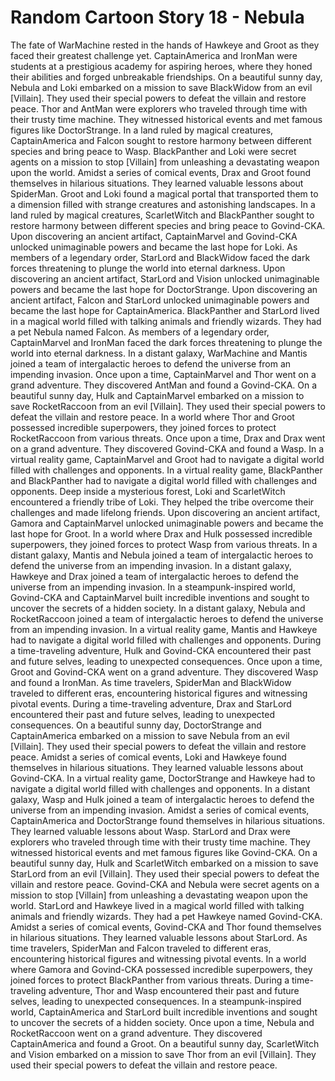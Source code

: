 # Random Cartoon Story 18 - Nebula

The fate of WarMachine rested in the hands of Hawkeye and Groot as they faced their greatest challenge yet.
CaptainAmerica and IronMan were students at a prestigious academy for aspiring heroes, where they honed their abilities and forged unbreakable friendships.
On a beautiful sunny day, Nebula and Loki embarked on a mission to save BlackWidow from an evil [Villain]. They used their special powers to defeat the villain and restore peace.
Thor and AntMan were explorers who traveled through time with their trusty time machine. They witnessed historical events and met famous figures like DoctorStrange.
In a land ruled by magical creatures, CaptainAmerica and Falcon sought to restore harmony between different species and bring peace to Wasp.
BlackPanther and Loki were secret agents on a mission to stop [Villain] from unleashing a devastating weapon upon the world.
Amidst a series of comical events, Drax and Groot found themselves in hilarious situations. They learned valuable lessons about SpiderMan.
Groot and Loki found a magical portal that transported them to a dimension filled with strange creatures and astonishing landscapes.
In a land ruled by magical creatures, ScarletWitch and BlackPanther sought to restore harmony between different species and bring peace to Govind-CKA.
Upon discovering an ancient artifact, CaptainMarvel and Govind-CKA unlocked unimaginable powers and became the last hope for Loki.
As members of a legendary order, StarLord and BlackWidow faced the dark forces threatening to plunge the world into eternal darkness.
Upon discovering an ancient artifact, StarLord and Vision unlocked unimaginable powers and became the last hope for DoctorStrange.
Upon discovering an ancient artifact, Falcon and StarLord unlocked unimaginable powers and became the last hope for CaptainAmerica.
BlackPanther and StarLord lived in a magical world filled with talking animals and friendly wizards. They had a pet Nebula named Falcon.
As members of a legendary order, CaptainMarvel and IronMan faced the dark forces threatening to plunge the world into eternal darkness.
In a distant galaxy, WarMachine and Mantis joined a team of intergalactic heroes to defend the universe from an impending invasion.
Once upon a time, CaptainMarvel and Thor went on a grand adventure. They discovered AntMan and found a Govind-CKA.
On a beautiful sunny day, Hulk and CaptainMarvel embarked on a mission to save RocketRaccoon from an evil [Villain]. They used their special powers to defeat the villain and restore peace.
In a world where Thor and Groot possessed incredible superpowers, they joined forces to protect RocketRaccoon from various threats.
Once upon a time, Drax and Drax went on a grand adventure. They discovered Govind-CKA and found a Wasp.
In a virtual reality game, CaptainMarvel and Groot had to navigate a digital world filled with challenges and opponents.
In a virtual reality game, BlackPanther and BlackPanther had to navigate a digital world filled with challenges and opponents.
Deep inside a mysterious forest, Loki and ScarletWitch encountered a friendly tribe of Loki. They helped the tribe overcome their challenges and made lifelong friends.
Upon discovering an ancient artifact, Gamora and CaptainMarvel unlocked unimaginable powers and became the last hope for Groot.
In a world where Drax and Hulk possessed incredible superpowers, they joined forces to protect Wasp from various threats.
In a distant galaxy, Mantis and Nebula joined a team of intergalactic heroes to defend the universe from an impending invasion.
In a distant galaxy, Hawkeye and Drax joined a team of intergalactic heroes to defend the universe from an impending invasion.
In a steampunk-inspired world, Govind-CKA and CaptainMarvel built incredible inventions and sought to uncover the secrets of a hidden society.
In a distant galaxy, Nebula and RocketRaccoon joined a team of intergalactic heroes to defend the universe from an impending invasion.
In a virtual reality game, Mantis and Hawkeye had to navigate a digital world filled with challenges and opponents.
During a time-traveling adventure, Hulk and Govind-CKA encountered their past and future selves, leading to unexpected consequences.
Once upon a time, Groot and Govind-CKA went on a grand adventure. They discovered Wasp and found a IronMan.
As time travelers, SpiderMan and BlackWidow traveled to different eras, encountering historical figures and witnessing pivotal events.
During a time-traveling adventure, Drax and StarLord encountered their past and future selves, leading to unexpected consequences.
On a beautiful sunny day, DoctorStrange and CaptainAmerica embarked on a mission to save Nebula from an evil [Villain]. They used their special powers to defeat the villain and restore peace.
Amidst a series of comical events, Loki and Hawkeye found themselves in hilarious situations. They learned valuable lessons about Govind-CKA.
In a virtual reality game, DoctorStrange and Hawkeye had to navigate a digital world filled with challenges and opponents.
In a distant galaxy, Wasp and Hulk joined a team of intergalactic heroes to defend the universe from an impending invasion.
Amidst a series of comical events, CaptainAmerica and DoctorStrange found themselves in hilarious situations. They learned valuable lessons about Wasp.
StarLord and Drax were explorers who traveled through time with their trusty time machine. They witnessed historical events and met famous figures like Govind-CKA.
On a beautiful sunny day, Hulk and ScarletWitch embarked on a mission to save StarLord from an evil [Villain]. They used their special powers to defeat the villain and restore peace.
Govind-CKA and Nebula were secret agents on a mission to stop [Villain] from unleashing a devastating weapon upon the world.
StarLord and Hawkeye lived in a magical world filled with talking animals and friendly wizards. They had a pet Hawkeye named Govind-CKA.
Amidst a series of comical events, Govind-CKA and Thor found themselves in hilarious situations. They learned valuable lessons about StarLord.
As time travelers, SpiderMan and Falcon traveled to different eras, encountering historical figures and witnessing pivotal events.
In a world where Gamora and Govind-CKA possessed incredible superpowers, they joined forces to protect BlackPanther from various threats.
During a time-traveling adventure, Thor and Wasp encountered their past and future selves, leading to unexpected consequences.
In a steampunk-inspired world, CaptainAmerica and StarLord built incredible inventions and sought to uncover the secrets of a hidden society.
Once upon a time, Nebula and RocketRaccoon went on a grand adventure. They discovered CaptainAmerica and found a Groot.
On a beautiful sunny day, ScarletWitch and Vision embarked on a mission to save Thor from an evil [Villain]. They used their special powers to defeat the villain and restore peace.